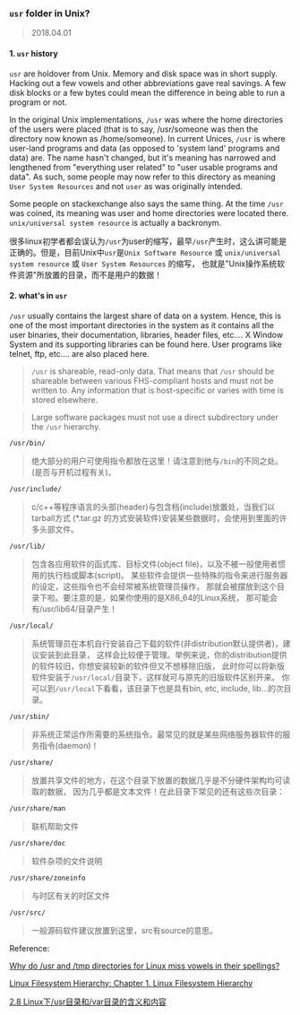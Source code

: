 ### `usr` folder in Unix?

> 2018.04.01

#### 1. `usr` history

`usr` are holdover from Unix. Memory and disk space was in short supply. Hacking out a few vowels and other abbreviations gave real savings. A few disk blocks or a few bytes could mean the difference in being able to run a program or not. 

In the original Unix implementations, `/usr` was where the home directories of the users were placed (that is to say, /usr/someone was then the directory now known as /home/someone). In current Unices, `/usr` is where user-land programs and data (as opposed to 'system land' programs and data) are. The name hasn't changed, but it's meaning has narrowed and lengthened from "everything user related" to "user usable programs and data". As such, some people may now refer to this directory as meaning `User System Resources` and not `user` as was originally intended.

Some people on stackexchange also says the same thing. At the time `/usr` was coined, its meaning was user and home directories were located there. `unix/universal system resource` is actually a backronym.


很多linux初学者都会误认为`/usr`为user的缩写，最早`/usr`产生时，这么讲可能是正确的。但是，目前Unix中`usr`是`Unix Software Resource` 或 `unix/universal system resource` 或 `User System Resources` 的缩写， 也就是"Unix操作系统软件资源"所放置的目录，而不是用户的数据！


#### 2. what's in `usr`

`/usr` usually contains the largest share of data on a system. Hence, this is one of the most important directories in the system as it contains all the user binaries, their documentation, libraries, header files, etc.... X Window System and its supporting libraries can be found here. User programs like telnet, ftp, etc.... are also placed here. 

> `/usr` is shareable, read-only data. That means that `/usr` should be shareable between various FHS-compliant hosts and must not be written to. Any information that is host-specific or varies with time is stored elsewhere.

> Large software packages must not use a direct subdirectory under the `/usr` hierarchy.


`/usr/bin/`    

> 绝大部分的用户可使用指令都放在这里！请注意到他与`/bin`的不同之处。(是否与开机过程有关)。

`/usr/include/`    

> c/c++等程序语言的头部(header)与包含档(include)放置处，当我们以tarball方式 (\*.tar.gz 的方式安装软件)安装某些数据时，会使用到里面的许多头部文件。


`/usr/lib/`    

> 包含各应用软件的函式库、目标文件(object file)，以及不被一般使用者惯用的执行档或脚本(script)。 某些软件会提供一些特殊的指令来进行服务器的设定，这些指令也不会经常被系统管理员操作， 那就会被摆放到这个目录下啦。要注意的是，如果你使用的是X86_64的Linux系统， 那可能会有/usr/lib64/目录产生！

`/usr/local/`    

> 系统管理员在本机自行安装自己下载的软件(非distribution默认提供者)，建议安装到此目录， 这样会比较便于管理。举例来说，你的distribution提供的软件较旧，你想安装较新的软件但又不想移除旧版， 此时你可以将新版软件安装于`/usr/local/`目录下，这样就可与原先的旧版软件区别开来。 你可以到`/usr/local`下看看，该目录下也是具有bin, etc, include, lib…的次目录。

`/usr/sbin/`    

> 非系统正常运作所需要的系统指令。最常见的就是某些网络服务器软件的服务指令(daemon)！

`/usr/share/`    

> 放置共享文件的地方，在这个目录下放置的数据几乎是不分硬件架构均可读取的数据， 因为几乎都是文本文件！在此目录下常见的还有这些次目录：

`/usr/share/man`

> 联机帮助文件

`/usr/share/doc`

> 软件杂项的文件说明

`/usr/share/zoneinfo`

> 与时区有关的时区文件

`/usr/src/`

>一般源码软件建议放置到这里，src有source的意思。

Reference:

[Why do /usr and /tmp directories for Linux miss vowels in their spellings?](https://unix.stackexchange.com/questions/8677/why-do-usr-and-tmp-directories-for-linux-miss-vowels-in-their-spellings)

[Linux Filesystem Hierarchy: Chapter 1. Linux Filesystem Hierarchy](http://www.tldp.org/LDP/Linux-Filesystem-Hierarchy/html/usr.html)

[2.8 Linux下/usr目录和/var目录的含义和内容](https://coderschool.cn/641.html)
